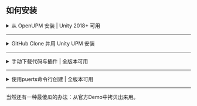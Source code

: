 ## 如何安装

<details>
<summary>从 OpenUPM 安装 | Unity 2018+ 可用</summary>

PuerTS 现已上传 OpenUPM: https://openupm.com/packages/com.tencent.puerts.core/

你可按照[OpenUPM](https://openupm.com/)所支持的方式安装

</details>

-----------------------------------------------------

<details>
<summary>GitHub Clone 并用 Unity UPM 安装</summary>

带有upm的unity版本，可以使用这种方式安装

- git clone `https://github.com/chexiongsheng/puerts_unity_demo.git`
- open Package Manager
- click <kbd>+</kbd>
- select <kbd>Add from File</kbd>
- select [your cloned path]/package/package.json 
- click <kbd>Add</kbd>
</details>

-----------------------------------------------------

<details>
<summary>手动下载代码与插件  | 全版本可用</summary>
以往支持的源码安装模式依旧支持。相比前两种方式管理起来稍麻烦，但对代码魔改更友好。

1. 前往 [Github Releases](https://github.com/Tencent/puerts/releases) 下载PuerTS_V8_x.x.x.tgz 或是别的你需要的Puerts版本。
2. 将压缩包内的Puerts文件夹解压至你的Assets目录

> 如果你是2018以下版本，还需要你将Puerts代码内的内置js手动加上.txt后缀

> mac下如果遇到移入废纸篓问题，请使用sudo xattr -r -d com.apple.quarantine puerts.bundle。但用了后提交git容易出问题
</details>

-----------------------------------------------------

<details>
<summary>使用puerts命令行创建  | 全版本可用</summary>
目前由@sbfkcel支持，参见
</details>

-----------------------------------------------------

当然还有一种最傻瓜的办法：从官方Demo中拷贝出来用。
